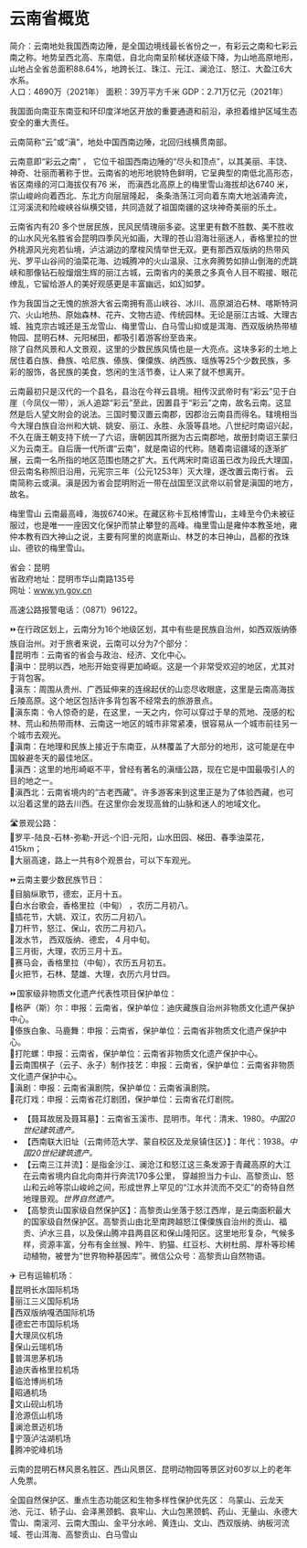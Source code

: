 # 云南省概览  
简介：云南地处我国西南边陲，是全国边境线最长省份之一，有彩云之南和七彩云南之称。地势呈西北高、东南低，自北向南呈阶梯状逐级下降，为山地高原地形，山地占全省总面积88.64%，地跨长江、珠江、元江、澜沧江、怒江、大盈江6大水系。  
人口：4690万（2021年）
面积：39万平方千米
GDP：2.71万亿元（2021年）
  
我国面向南亚东南亚和环印度洋地区开放的重要通道和前沿，承担着维护区域生态安全的重大责任。  

云南简称“云”或“滇”，地处中国西南边陲，北回归线横贯南部。  

云南意即“彩云之南” ， 它位千祖国西南边陲的“尽头和顶点”，以其美丽、丰饶、神奇、壮丽而著称于世。云南省的地形地貌特色鲜明，它呈典型的南低北高形态，省区南缘的河口海拔仅有76 米， 而滇西北高原上的梅里雪山海拔却达6740 米，崇山峻岭向着西北、东北方向层层隆起， 条条浩荡江河向着东南大地汹涌奔流，江河溪流和险峻峡谷纵横交错，共同造就了祖国南疆的这块神奇美丽的乐土。  

云南省内有20 多个世居民族，民风民情瑰丽多姿。这里更有数不胜数、美不胜收的山水风光名胜省会昆明四季风光如画，大理的苍山泪海壮丽迷人，香格里拉的世外桃源风光宛若仙境，泸沽湖边的摩梭风情举世无双。更有那西双版纳的热带风光、罗平山谷间的油菜花海、边城腾冲的火山温泉、江水奔腾势如排山倒海的虎跳峡和那像钻石般熘烟生辉的丽江古城，云南省内的美景之多真令人目不暇接、眼花缭乱，它留给游人的美好观感更是丰富幽远，如幻如梦。  

作为我国当之无愧的旅游大省云南拥有高山峡谷、冰川、高原湖泊石林、喀斯特洞穴、火山地热、原始森林、花卉、文物古迹、传统园林。无论是丽江古城、大理古城、独克宗古城还是玉龙雪山、梅里雪山、白马雪山抑或是洱海、西双版纳热带植物园、昆明石林、元阳梯田，都吸引着游客纷至沓来。  
除了自然风景和人文景观，这里的少数民族风情也是一大亮点。这块多彩的土地上居住着白族、彝族、哈尼族、傣族、傈僳族、纳西族、瑶族等25个少数民族，多彩的服饰，各民族的美食，悠闲的生活节奏，让人来了就不想离开。  
  
云南最初只是汉代的一个县名，县治在今祥云县境。相传汉武帝时有“彩云”见于白崖（今凤仪一带），派人追踪“彩云”至此，因置县于“彩云”之南，故名云南。这显然是后人望文附会的说法。三国时蜀汉置云南郡，因郡治云南县而得名。辖境相当今大理白族自治州和大姚、姚安、丽江、永胜、永蒗等县地。八世纪时南诏兴起，不久在唐王朝支持下统一了六诏，唐朝因其所据为古云南郡地，故册封南诏王蒙归义为云南王。自后唐一代所谓“云南”，就是南诏的代称。随着南诏疆域的逐渐扩展，云南一名所指的地区范围也随之扩大。五代两宋时南诏虽已改为段氏大理国，但云南名称照旧沿用，元宪宗三年（公元1253年）灭大理，遂改置云南行省。
云南简称云或滇。滇是因为省会昆明附近一带在战国至汉武帝以前曾是滇国的地方，故名。  
  
梅里雪山
云南最高峰，海拔6740米。在藏区称卡瓦格博雪山，主峰至今仍未被征服过，也是唯一一座因文化保护而禁止攀登的高峰。梅里雪山是雍仲本教圣地，雍仲本教有四大神山之说，主要有阿里的岗底斯山、林芝的本日神山，昌都的孜珠山、德钦的梅里雪山。  

省会：昆明  
省政府地址：昆明市华山南路135号  
网址：<a href="http://www.yn.gov.cn" target="_blank">www.yn.gov.cn</a>  

高速公路报警电话：（0871）96122。  

⏩在行政区划上，云南分为16个地级区划，其中有些是民族自治州，如西双版纳傣族自治州。对于旅者来说，云南可以分为7个部分：  
🔸昆明市：云南省的省会与政治、经济、文化中心。  
🔸滇中：昆明以西，地形开始变得更加崎岖。这是一个非常受欢迎的地区，尤其对于背包客。  
🔸滇东：周围从贵州、广西延伸来的连绵起伏的山恋尽收眼底，这里是云南高海拔丘陵高原。这个地区包括许多背包客不经常去的旅游景点。  
🔸滇东南：令人惊奇的是，在这里，一天之内，你可以穿过于旱的荒地、茂感的松林、荒山和热带雨林、云南这一地区的城市非常紧凑，很容易从一个城市前往另一个城市去观光。  
🔸滇南：在地理和民族上接近于东南亚，从林覆盖了大部分的地形，这可能是在中国躲避冬天的最佳地区。  
🔸滇西：这里的地形崎岖不平，曾经有著名的滇缅公路，现在它是中国最吸引人的目的地之一。  
🔸滇西北：云南省境内的“古老西藏”。许多游客来到这里正是为了体验西藏，也可以沿着这里的路去川西。在这里你会发现高耸的山脉和迷人的地域文化。  

🛣️景观公路：  
🔸罗平-陆良-石林-弥勒-开远-个旧-元阳，山水田园、梯田、春季油菜花，415km；  
🔸大丽高速，路上一共有8个观景台，可以下车观光。  

⏩云南主要少数民族节日：  
🔸目脑纵歌节，德宏，正月十五。  
🔸白水台歌会，香格里拉（中甸） ，农历二月初八。  
🔸插花节，大姚、双江，农历二月初八。  
🔸刀杆节，怒江、保山，农历二月初八。  
🔸泼水节， 西双版纳、德宏， 4 月中旬。  
🔸三月街，大理，农历三月十五。  
🔸赛马会，香格里拉（中甸），农历五月初五。  
🔸火把节，石林、楚雄、大理，衣历六月廿四。  

⏩国家级非物质文化遗产代表性项目保护单位：  
🔸格萨（斯）尔：申报：云南省，保护单位：迪庆藏族自治州非物质文化遗产保护中心。  
🔸傣族白象、马鹿舞：申报：云南省，保护单位：云南省非物质文化遗产保护中心。  
🔸打陀螺：申报：云南省，保护单位：云南省非物质文化遗产保护中心。  
🔸云南围棋子（云子、永子）制作技艺：申报：云南省，保护单位：云南省非物质文化遗产保护中心。  
🔸滇剧：申报：云南省滇剧院，保护单位：云南省滇剧院。  
🔸花灯戏：申报：云南省花灯剧团，保护单位：云南省花灯剧院。  

* 【聂耳故居及聂耳墓】：云南省玉溪市、昆明市。年代：清末、1980。*中国20世纪建筑遗产。*  
* 【西南联大旧址（云南师范大学、蒙自校区及龙泉镇住区）】：年代：1938。*中国20世纪建筑遗产。*  
* 【云南三江并流】：是指金沙江、澜沧江和怒江这三条发源于青藏高原的大江在云南省境内自北向南并行奔流170多公里， 穿越担当力卡山、高黎贡山、怒山和云岭等崇山峻岭之间，形成世界上罕见的“江水并流而不交汇”的奇特自然地理景观。*世界自然遗产。*  
* 【高黎贡山国家级自然保护区】：高黎贡山坐落于怒江西岸，是云南面积最大的国家级自然保护区。高黎贡山由北至南跨越怒江傈僳族自治州的贡山、福贡、泸水三县，以及保山腾冲县两县区和保山隆阳区。这里地形复杂，气候多样，资源丰富，分布有金丝猴、羚牛、豹猫、红豆杉、大树杜鹃、厚朴等珍稀动植物，被誉为“世界物种基因库”。微信公众号：高黎贡山自然物语。  

✈️ 已有运输机场：  
🔸昆明长水国际机场  
🔸丽江三义国际机场  
🔸西双版纳嘎洒国际机场  
🔸德宏芒市国际机场  
🔸大理凤仪机场  
🔸保山云瑞机场  
🔸普洱思茅机场  
🔸迪庆香格里拉机场  
🔸临沧博尚机场  
🔸昭通机场  
🔸文山砚山机场  
🔸沧源佤山机场  
🔸澜沧景迈机场  
🔸宁蒗泸沽湖机场  
🔸腾冲驼峰机场  

云南的昆明石林风景名胜区、西山风景区、昆明动物园等景区对60岁以上的老年人免票。  

全国自然保护区、重点生态功能区和生物多样性保护优先区：
乌蒙山、云龙天池、元江、轿子山、会泽黑颈鹤、哀牢山、大山包黑颈鹤、药山、无量山、永德大雪山、南滚河、云南大围山、金平分水岭、黄连山、文山、西双版纳、纳板河流域、苍山洱海、高黎贡山、白马雪山